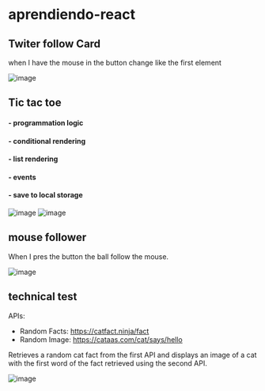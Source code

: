 ﻿# aprendiendo-react

## Twiter follow Card 
when I have the mouse in the button change like the first element

![image](https://github.com/ManuelMF/aprendiendo-react/assets/103216638/236c2e19-c887-46b9-9ae3-bcecbdea1e7b)

## Tic tac toe

#### - programmation logic
#### - conditional rendering
#### - list rendering
#### - events
#### - save to local storage

![image](https://github.com/ManuelMF/aprendiendo-react/assets/103216638/e5011728-0a05-4445-9f5b-30c9e0b9d286)
![image](https://github.com/ManuelMF/aprendiendo-react/assets/103216638/b13d36e1-61e7-49c0-884d-bac386a3577e)

## mouse follower
When I pres the button the ball follow the mouse.

![image](https://github.com/ManuelMF/aprendiendo-react/assets/103216638/31fa0618-de52-4e9a-8f90-bb536038b21d)

## technical test
APIs:
- Random Facts: https://catfact.ninja/fact
- Random Image: https://cataas.com/cat/says/hello

Retrieves a random cat fact from the first API and displays an image of a cat with the first word of the fact retrieved using the second API.

![image](https://github.com/ManuelMF/aprendiendo-react/assets/103216638/0b3ef20c-149d-4a26-8389-9058344b4865)
